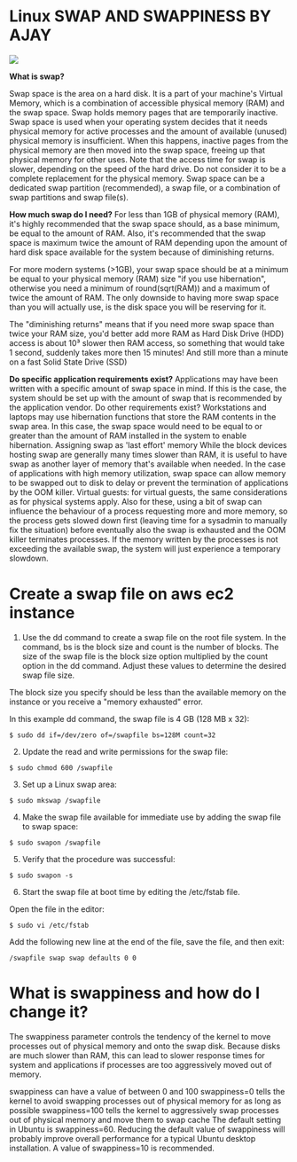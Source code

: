 # Linux SWAP AND SWAPPINESS BY AJAY
 <a class="header-badge" target="_blank" href="https://www.linkedin.com/in/ajay-kc31">
  <img src="https://img.shields.io/badge/style--5eba00.svg?label=LinkedIn&logo=linkedin&style=social">
  </a>



<b>What is swap?</b>

Swap space is the area on a hard disk. It is a part of your machine's Virtual Memory, which is a combination of accessible physical memory (RAM) and the swap space. Swap holds memory pages that are temporarily inactive. Swap space is used when your operating system decides that it needs physical memory for active processes and the amount of available (unused) physical memory is insufficient. When this happens, inactive pages from the physical memory are then moved into the swap space, freeing up that physical memory for other uses. Note that the access time for swap is slower, depending on the speed of the hard drive. Do not consider it to be a complete replacement for the physical memory. Swap space can be a dedicated swap partition (recommended), a swap file, or a combination of swap partitions and swap file(s).

<b>How much swap do I need?</b>
For less than 1GB of physical memory (RAM), it's highly recommended that the swap space should, as a base minimum, be equal to the amount of RAM. Also, it's recommended that the swap space is maximum twice the amount of RAM depending upon the amount of hard disk space available for the system because of diminishing returns.

For more modern systems (>1GB), your swap space should be at a minimum be equal to your physical memory (RAM) size "if you use hibernation", otherwise you need a minimum of round(sqrt(RAM)) and a maximum of twice the amount of RAM. The only downside to having more swap space than you will actually use, is the disk space you will be reserving for it.

The "diminishing returns" means that if you need more swap space than twice your RAM size, you'd better add more RAM as Hard Disk Drive (HDD) access is about 10³ slower then RAM access, so something that would take 1 second, suddenly takes more then 15 minutes! And still more than a minute on a fast Solid State Drive (SSD)

<b>Do specific application requirements exist?</b> 
Applications may have been written with a specific amount of swap space in mind. If this is the case, the system should be set up with the amount of swap that is recommended by the application vendor.
Do other requirements exist? Workstations and laptops may use hibernation functions that store the RAM contents in the swap area. In this case, the swap space would need to be equal to or greater than the amount of RAM installed in the system to enable hibernation.
Assigning swap as 'last effort' memory While the block devices hosting swap are generally many times slower than RAM, it is useful to have swap as another layer of memory that's available when needed. In the case of applications with high memory utilization, swap space can allow memory to be swapped out to disk to delay or prevent the termination of applications by the OOM killer.
Virtual guests: for virtual guests, the same considerations as for physical systems apply. Also for these, using a bit of swap can influence the behaviour of a process requesting more and more memory, so the process gets slowed down first (leaving time for a sysadmin to manually fix the situation) before eventually also the swap is exhausted and the OOM killer terminates processes. If the memory written by the processes is not exceeding the available swap, the system will just experience a temporary slowdown.


<b><h1>Create a swap file on aws ec2 instance</h1></b>



1.    Use the dd command to create a swap file on the root file system. In the command, bs is the block size and count is the number of blocks. The size of the swap file is the block size option multiplied by the count option in the dd command. Adjust these values to determine the desired swap file size.

The block size you specify should be less than the available memory on the instance or you receive a "memory exhausted" error.

In this example dd command, the swap file is 4 GB (128 MB x 32):

```$ sudo dd if=/dev/zero of=/swapfile bs=128M count=32```

2.    Update the read and write permissions for the swap file:

```$ sudo chmod 600 /swapfile```

3.    Set up a Linux swap area:

```$ sudo mkswap /swapfile```

4.    Make the swap file available for immediate use by adding the swap file to swap space:

```$ sudo swapon /swapfile```

5.    Verify that the procedure was successful:

```$ sudo swapon -s```

6.    Start the swap file at boot time by editing the /etc/fstab file.

Open the file in the editor:

```$ sudo vi /etc/fstab```

Add the following new line at the end of the file, save the file, and then exit:

```/swapfile swap swap defaults 0 0```

<h1>What is swappiness and how do I change it?</h1>
The swappiness parameter controls the tendency of the kernel to move processes out of physical memory and onto the swap disk. Because disks are much slower than RAM, this can lead to slower response times for system and applications if processes are too aggressively moved out of memory.

swappiness can have a value of between 0 and 100
swappiness=0 tells the kernel to avoid swapping processes out of physical memory for as long as possible
swappiness=100 tells the kernel to aggressively swap processes out of physical memory and move them to swap cache
The default setting in Ubuntu is swappiness=60. Reducing the default value of swappiness will probably improve overall performance for a typical Ubuntu desktop installation. A value of swappiness=10 is recommended.


